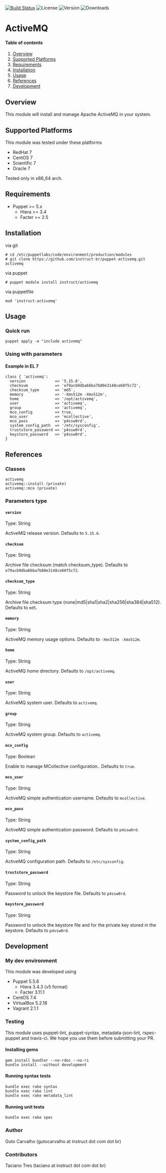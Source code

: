 [![Build Status](https://travis-ci.org/instruct-br/puppet-activemq.svg?branch=master)](https://travis-ci.org/instruct-br/puppet-activemq) ![License](https://img.shields.io/badge/license-Apache%202-blue.svg) ![Version](https://img.shields.io/puppetforge/v/instruct/activemq.svg) ![Downloads](https://img.shields.io/puppetforge/dt/instruct/activemq.svg)

# ActiveMQ

#### Table of contents

1. [Overview](#overview)
3. [Supported Platforms](#supported-platforms)
4. [Requirements](#requirements)
5. [Installation](#installation)
6. [Usage](#usage)
7. [References](#references)
8. [Development](#development)

## Overview

This module will install and manage Apache ActiveMQ in your system.

## Supported Platforms

This module was tested under these platforms

- RedHat 7
- CentOS 7
- Scientific 7
- Oracle 7

Tested only in x86_64 arch.

## Requirements

- Puppet >= 5.x
  - Hiera >= 3.4
  - Facter >= 2.5

## Installation

via git

    # cd /etc/puppetlabs/code/environment/production/modules
    # git clone https://github.com/instruct-br/puppet-activemq.git activemq

via puppet

    # puppet module install instruct/activemq

via puppetfile

    mod 'instruct-activemq'

## Usage

### Quick run

    puppet apply -e "include activemq"

### Using with parameters

#### Example in EL 7

```
class { 'activemq':
  version             => '5.15.6',
  checksum            => 'e79acb9dba66ba7b80e3148ce60f5c72',
  checksum_type       => 'md5',
  memory              => '-Xms512m -Xmx512m',
  home                => '/opt/activemq',
  user                => 'activemq',
  group               => 'activemq',
  mco_config          => true,
  mco_user            => 'mcollective',
  mco_pass            => 'p4ssw0rd',
  system_config_path  => '/etc/sysconfig',
  truststore_password => 'p4ssw0rd',
  keystore_password   => 'p4ssw0rd',
}
```

## References

### Classes

```
activemq
activemq::install (private)
activemq::mco (private)
```

### Parameters type

#### `version`

Type: String

ActiveMQ release version. Defaults to `5.15.6`.

#### `checksum`

Type: String

Archive file checksum (match checksum_type). Defaults to `e79acb9dba66ba7b80e3148ce60f5c72`.

#### `checksum_type`

Type: String

Archive file checksum type (none|md5|sha1|sha2|sha256|sha384|sha512). Defaults to `md5`.

#### `memory`

Type: String

ActiveMQ memory usage options. Defaults to `-Xms512m -Xmx512m`.

#### `home`

Type: String

ActiveMQ home directory. Defaults to `/opt/activemq`.

#### `user`

Type: String

ActiveMQ system user. Defaults to `activemq`.

#### `group`

Type: String

ActiveMQ system group. Defaults to `activemq`.

#### `mco_config`

Type: Boolean

Enable to manage MCollective configuration.. Defaults to `true`.

#### `mco_user`

Type: String

ActiveMQ simple authentication username. Defaults to `mcollective`.

#### `mco_pass`

Type: String

ActiveMQ simple authentication password. Defaults to `p4ssw0rd`.

#### `system_config_path`

Type: String

ActiveMQ configuration path. Defaults to `/etc/sysconfig`.

#### `truststore_password`

Type: String

Password to unlock the keystore file. Defaults to `p4ssw0rd`.

#### `keystore_password`

Type: String

Password to unlock the keystore file and for the private key stored in the keystore. Defaults to `p4ssw0rd`.

## Development

### My dev environment

This module was developed using

- Puppet 5.5.6
  - Hiera 3.4.3 (v5 format)
  - Facter 3.11.1
- CentOS 7.4
- VirtualBox 5.2.18
- Vagrant 2.1.1

### Testing

This module uses puppet-lint, puppet-syntax, metadata-json-lint, rspec-puppet and travis-ci. We hope you use them before submitting your PR.

#### Installing gems

    gem install bundler --no-rdoc --no-ri
    bundle install --without development

#### Running syntax tests

    bundle exec rake syntax
    bundle exec rake lint
    bundle exec rake metadata_lint

#### Running unit tests

    bundle exec rake spec

### Author

Guto Carvalho (gutocarvalho at instruct dot com dot br)

### Contributors

Taciano Tres (taciano at instruct dot com dot br)
